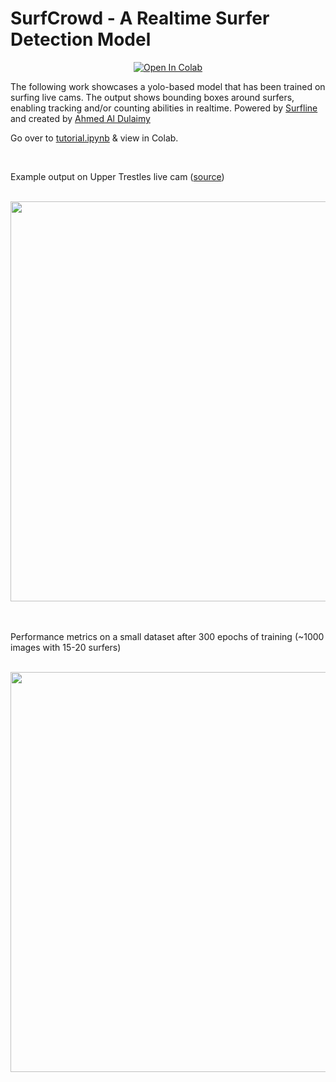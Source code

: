 # SurfCrowd - A Realtime Surfer Detection Model


<p align="center">
    <a href="https://colab.research.google.com/github/ald-ahmed/SurfCrowd/blob/master/tutorial.ipynb" target="_parent"><img src="https://colab.research.google.com/assets/colab-badge.svg" alt="Open In Colab"/></a>
</p>

The following work showcases a yolo-based model that has been trained on surfing live cams. The output shows bounding boxes around surfers, enabling tracking and/or counting abilities in realtime. Powered by [Surfline](https://www.surfline.com) and created by [Ahmed Al Dulaimy](https://www.linkedin.com/in/dulaimy/)

Go over to [tutorial.ipynb](tutorial.ipynb) & view in Colab.

<br/> 

Example output on Upper Trestles live cam ([source](https://www.surfline.com/surf-report/upper-trestles/5842041f4e65fad6a7708887))

 <br /> 

<div>
<img src="https://storage.googleapis.com/ahmed.software/projects/surfcrowd2-min.gif" width="640"/>
</div>

<br/> 
<br/> 

Performance metrics on a small dataset after 300 epochs of training (~1000 images with 15-20 surfers)

<br/> 

<div>
<img src="http://ahmed.software/projects/crowd%20surf%20performance.png" width="640"/>
</div>


